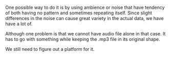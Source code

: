 One possible way to do it is by using ambience or noise that have tendency of both having no pattern and sometimes repeating itself.
Since slight differences in the noise can cause great variety in the actual data, we have have a lot of.

Although one problem is that we cannot have audio file alone in that case. It has to go with something while keeping the .mp3 file in its original shape.

We still need to figure out a platform for it.
